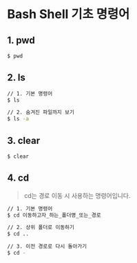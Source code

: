 # Bash Shell 기초 명령어



## 1.  pwd

```bash
$ pwd
```



## 2. ls

```bash
// 1. 기본 명령어
$ ls

// 2. 숨겨진 파일까지 보기
$ ls -a
```



## 3. clear

```bash
$ clear
```



## 4. cd

>cd는 경로 이동 시 사용하는 명령어입니다.

```bash
// 1. 기본 명령어
$ cd 이동하고자_하는_폴더명_또는_경로

// 2. 상위 폴더로 이동하기
$ cd ..

// 3. 이전 경로로 다시 돌아가기
$ cd -
```

